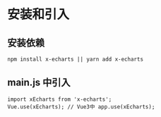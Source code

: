 <!--
 * @Author: Caijw
 * @Date: 2020-01-06 17:19:00
 * @LastEditors: Caijw
 * @LastEditTime: 2020-03-13 12:38:07
 * @Description: 
 -->
# 安装和引入
## 安装依赖
```
npm install x-echarts || yarn add x-echarts
```

## main.js 中引入
```
import xEcharts from 'x-echarts';
Vue.use(xEcharts); // Vue3中 app.use(xEcharts);
```

<!-- ## 移动端使用说明 -->
 <!-- - 使用uniapp的移动端可使用x-echarts-mobile  当前最新版本1.0.3
 - x-echarts-mobile依赖lime-echart ^1.0.1
 - 可在pages.json中配置easycom
```
"easycom": {
	//...其他配置
	"^l-echart": "lime-echart/components/lime-echart/index.vue",
	"^p-(.*)": "x-echarts-mobile/packages/p-$1.vue"
}
``` -->

